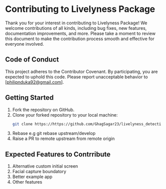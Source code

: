 # Contributing to Livelyness Package

Thank you for your interest in contributing to Livelyness Package! We welcome contributions of all kinds, including bug fixes, new features, documentation improvements, and more. Please take a moment to review this document to make the contribution process smooth and effective for everyone involved.

## Code of Conduct

This project adheres to the Contributor Covenant. By participating, you are expected to uphold this code. Please report unacceptable behavior to [philipnduka92@gmail.com].

## Getting Started
1. Fork the repository on GitHub.
2. Clone your forked repository to your local machine:
   ```sh
   git clone https://https://github.com/GhagSagar23/livelyness_detection.git
3. Rebase e.g git rebase upstream/develop
4. Raise a PR to remote upstream from remote origin


## Expected Features to Contrribute
1. Alternative custom initial screen
2. Facial capture boundatory
3. Better example app
4. Other features